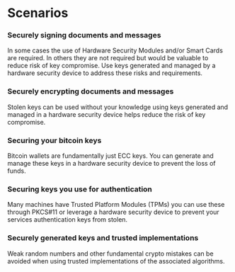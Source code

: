 # Scenarios
### Securely signing documents and messages
In some cases the use of Hardware Security Modules and/or Smart Cards are required. In others they are not required but would be valuable to reduce risk of key compromise. Use keys generated and managed by a hardware security device to address these risks and requirements.

### Securely encrypting documents and messages
Stolen keys can be used without your knowledge using keys generated and managed in a hardware security device helps reduce the risk of key compromise.

### Securing your bitcoin keys
Bitcoin wallets are fundamentally just ECC keys. You can generate and manage these keys in a hardware security device to prevent the loss of funds.

### Securing keys you use for authentication
Many machines have Trusted Platform Modules (TPMs) you can use these through PKCS#11 or leverage a hardware security device to prevent your services authentication keys from stolen.

### Securely generated keys and trusted implementations
Weak random numbers and other fundamental crypto mistakes can be avoided when using trusted implementations of the associated algorithms.
